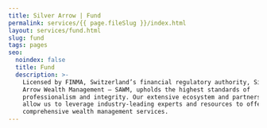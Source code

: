 ```yaml
---
title: Silver Arrow | Fund
permalink: services/{{ page.fileSlug }}/index.html
layout: services/fund.html
slug: fund
tags: pages
seo:
  noindex: false
  title: Fund
  description: >-
    Licensed by FINMA, Switzerland’s financial regulatory authority, Silver
    Arrow Wealth Management — SAWM, upholds the highest standards of
    professionalism and integrity. Our extensive ecosystem and partnership model
    allow us to leverage industry-leading experts and resources to offer
    comprehensive wealth management services.
---
```



